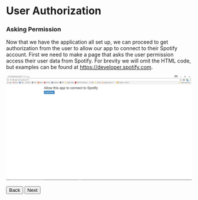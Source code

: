 # User Authorization
### Asking Permission

Now that we have the application all set up, we can proceed to get authorization from the user to allow our app to connect to their
Spotify account. First we need to make a page that asks the user permission access their user data from Spotify. For brevity we will 
omit the HTML code, but examples can be found at https://developer.spotify.com.

![GrantAccess](/images/grantAccess.jpg)

<button onclick="location.href = 'https://licktopia.github.io/page2';" id="myButton" class="float-left submit-button" >Back</button>
<button onclick="location.href = 'https://licktopia.github.io/page4';" id="myButton" class="float-right submit-button" >Next</button>

